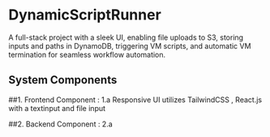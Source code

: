 # DynamicScriptRunner
A full-stack project with a sleek UI, enabling file uploads to S3, storing inputs and paths in DynamoDB, triggering VM scripts, and automatic VM termination for seamless workflow automation.

## System Components 
##1. Frontend Component :
   1.a Responsive UI utilizes TailwindCSS , React.js with a textinput and file input

##2. Backend Component : 
   2.a 
   
